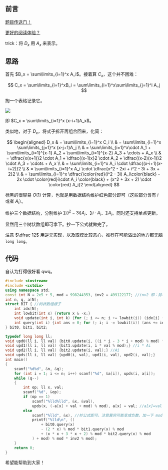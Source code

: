 ## 前言

[题目传送门！](https://www.luogu.com.cn/problem/AT_abc256_f)

[更好的阅读体验？](https://www.cnblogs.com/liangbowen/p/17392003.html)

trick：将 $D_x$ 用 $A_x$ 来表示。

## 思路

首先 $B_x = \sum\limits_{i=1}^x A_i$。接着算 $C_x$，这个并不困难：

$$
C_x = \sum\limits_{i=1}^xB_i = \sum\limits_{i=1}^x\sum\limits_{j=1}^i A_j
$$

掏一个表格记录它。

![](https://cdn.luogu.com.cn/upload/image_hosting/o5gzjvqo.png)

即 $C_x = \sum\limits_{i=1}^x (x-i+1)A_x$。

类似地，对于 $D_x$，将式子拆开再组合回来，化简：

$$
\begin{aligned}
D_x
& = \sum\limits_{i=1}^x C_i \\
& = \sum\limits_{i=1}^x \sum\limits_{j=1}^x (x-j+1)A_j \\
& = \sum\limits_{i=1}^x\cdot A_1 + \sum\limits_{i=1}^{x-1} A_2 + \sum\limits_{i=1}^{x-2} A_3 + \cdots + A_x \\
& = \dfrac{x(x+1)}2 \cdot A_1 + \dfrac{(x-1)x}2 \cdot A_2 + \dfrac{(x-2)(x-1)}2 \cdot A_3 + \cdots + A_x \\
& = \sum\limits_{i=1}^x A_i \cdot \dfrac{(x-i+1)(x-i+2)}2 \\
& = \sum\limits_{i=1}^x A_i \cdot \dfrac{x^2 - 2xi + i^2 - 3i + 3x + 2}2 \\
& = \sum\limits_{i=1}^x \dfrac{\color{red}(i^2 - 3i) A_i\color{black} - 2x \cdot \color{red}i\cdot A_i \color{black} + (x^2 + 3x + 2) \cdot \color{red} A_i}2 
\end{aligned}
$$

标黑的很容易 $O(1)$ 计算，也就是用数据结构维护红色部分即可（这些部分含有 $i$ 或者 $A_i$）。

维护三个数据结构，分别维护 $\sum (i^2 - 3i) A_i$、$\sum i\cdot A_i$、$\sum A_i$。同时还支持单点更新。

显然用三个树状数组即可拿下。抄一下公式就做完了。

注意 $\dfrac 12$ 用逆元实现，以及取模比较恶心，推荐在可能溢出的地方都无脑 `long long`。

## 代码

自认为打得很好看 qwq。

```cpp
#include <iostream>
#include <cstdio>
using namespace std;
const int N = 2e5 + 5, mod = 998244353, inv2 = 499122177; //inv2 即：除以2
int n, q, a[N];
struct BIT { //树状数组板子
	int idx[N];
	int lowbit(int x) {return x & -x;}
	void update(int i, int k) {for (; i <= n; i += lowbit(i)) (idx[i] += k) %= mod;}
	int query(int i) {int ans = 0; for (; i; i -= lowbit(i)) (ans += idx[i]) %= mod; return ans;}
} bit0, bit1, bit2;

typedef long long ll;
void upd0(ll i, ll val) {bit0.update(i, ((i * i - 3 * i + mod) % mod) * val % mod);} //(i^2 - 3i) * Ai
void upd1(ll i, ll val) {bit1.update(i, i * val % mod);} //i * Ai
void upd2(ll i, ll val) {bit2.update(i, val);} //Ai
void upds(ll i, ll val) {upd0(i, val), upd1(i, val), upd2(i, val);}
int main()
{
	scanf("%d%d", &n, &q);
	for (int i = 1; i <= n; i++) scanf("%d", &a[i]), upds(i, a[i]);
	while (q--)
	{
		int op; ll x, val;
		scanf("%d", &op);
		if (op == 1)
			scanf("%lld%lld", &x, &val),
			upds(x, (-a[x] + val + mod) % mod), a[x] = val; //a[x]=val 就是 a[x]+=(-a[x]+val)，还是很显然的吧
		else
			scanf("%lld", &x), //抄公式即可。注意算完可能变成负数，加一下 mod 来保证答案是正数
			printf("%lld\n", (( 
				+ bit0.query(x)
				- (2 * x) % mod * bit1.query(x) % mod
				+ (x * x + 3 * x + 2) % mod * bit2.query(x) % mod
			) + mod) % mod * inv2 % mod);
	}
	return 0;
}
```

希望能帮助到大家！
